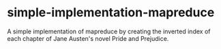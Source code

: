 # simple-implementation-mapreduce
 A simple implementation of mapreduce by creating the inverted index of each chapter of Jane Austen's novel Pride and Prejudice.
